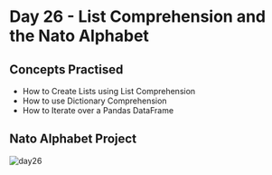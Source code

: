 # Day 26 - List Comprehension and the Nato Alphabet
## Concepts Practised
- How to Create Lists using List Comprehension
- How to use Dictionary Comprehension
- How to Iterate over a Pandas DataFrame
## Nato Alphabet Project
![day26](https://user-images.githubusercontent.com/79554351/189481366-b0aefc60-04a5-4147-8d59-98bc7d29df77.gif)

